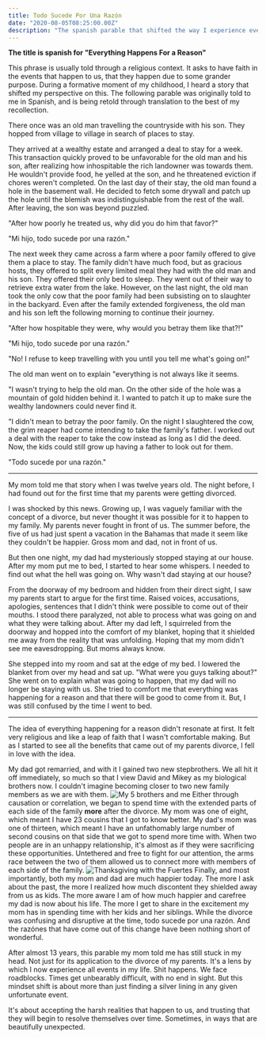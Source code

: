```yaml
---
title: Todo Sucede Por Una Razón
date: "2020-08-05T08:25:00.00Z"
description: "The spanish parable that shifted the way I experience events that happen to me."
---
```


__The title is spanish for "Everything Happens For a Reason"__

This phrase is usually told through a religious context. It asks to have faith in the events that happen to us, that they happen due to some grander purpose. During a formative moment of my childhood, I heard a story that shifted my perspective on this. The following parable was originally told to me in Spanish, and is being retold through translation to the best of my recollection.

There once was an old man travelling the countryside with his son. They hopped from village to village in search of places to stay.

They arrived at a wealthy estate and arranged a deal to stay for a week. This transaction quickly proved to be unfavorable for the old man and his son, after realizing how inhospitable the rich landowner was towards them. He wouldn't provide food, he yelled at the son, and he threatened eviction if chores weren't completed. On the last day of their stay, the old man found a hole in the basement wall. He decided to fetch some drywall and patch up the hole until the blemish was indistinguishable from the rest of the wall. After leaving, the son was beyond puzzled.

"After how poorly he treated us, why did you do him that favor?"

"Mi hijo, todo sucede por una razón."

The next week they came across a farm where a poor family offered to give them a place to stay. The family didn't have much food, but as gracious hosts, they offered to split every limited meal they had with the old man and his son. They offered their only bed to sleep. They went out of their way to retrieve extra water from the lake. However, on the last night, the old man took the only cow that the poor family had been subsisting on to slaughter in the backyard. Even after the family extended forgiveness, the old man and his son left the following morning to continue their journey.

"After how hospitable they were, why would you betray them like that?!"

"Mi hijo, todo sucede por una razón."

"No! I refuse to keep travelling with you until you tell me what's going on!"

The old man went on to explain "everything is not always like it seems. 

"I wasn't trying to help the old man. On the other side of the hole was a mountain of gold hidden behind it. I wanted to patch it up to make sure the wealthy landowners could never find it. 

"I didn't mean to betray the poor family. On the night I slaughtered the cow, the grim reaper had come intending to take the family's father. I worked out a deal with the reaper to take the cow instead as long as I did the deed. Now, the kids could still grow up having a father to look out for them. 

"Todo sucede por una razón."

---

My mom told me that story when I was twelve years old. The night before, I had found out for the first time that my parents were getting divorced.

I was shocked by this news. Growing up, I was vaguely familiar with the concept of a divorce, but never thought it was possible for it to happen to my family. My parents never fought in front of us. The summer before, the five of us had just spent a vacation in the Bahamas that made it seem like they couldn't be happier. Gross mom and dad, not in front of us.

But then one night, my dad had mysteriously stopped staying at our house. After my mom put me to bed, I started to hear some whispers. I needed to find out what the hell was going on. Why wasn't dad staying at our house?

From the doorway of my bedroom and hidden from their direct sight, I saw my parents start to argue for the first time. Raised voices, accusations, apologies, sentences that I didn't think were possible to come out of their mouths. I stood there paralyzed, not able to process what was going on and what they were talking about. After my dad left, I squirreled from the doorway and hopped into the comfort of my blanket, hoping that it shielded me away from the reality that was unfolding. Hoping that my mom didn't see me eavesdropping. But moms always know.

She stepped into my room and sat at the edge of my bed. I lowered the blanket from over my head and sat up. "What were you guys talking about?" She went on to explain what was going to happen, that my dad will no longer be staying with us. She tried to comfort me that everything was happening for a reason and that there will be good to come from it. But, I was still confused by the time I went to bed.

---

The idea of everything happening for a reason didn't resonate at first. It felt very religious and like a leap of faith that I wasn't comfortable making. But as I started to see all the benefits that came out of my parents divorce, I fell in love with the idea.

My dad got remarried, and with it I gained two new stepbrothers. We all hit it off immediately, so much so that I view David and Mikey as my biological brothers now. I couldn't imagine becoming closer to two new family members as we are with them.
![_My 5 brothers and me_](./brothers.png)
Either through causation or correlation, we began to spend time with the extended parts of each side of the family **more** after the divorce. My mom was one of eight, which meant I have 23 cousins that I got to know better. My dad's mom was one of thirteen, which meant I have an unfathomably large number of second cousins on that side that we got to spend more time with. When two people are in an unhappy relationship, it's almost as if they were sacrificing these opportunities. Untethered and free to fight for our attention, the arms race between the two of them allowed us to connect more with members of each side of the family.
![_Thanksgiving with the Fuertes_](./fuertes.png)
Finally, and most importantly, both my mom and dad are much happier today. The more I ask about the past, the more I realized how much discontent they shielded away from us as kids. The more aware I am of how much happier and carefree my dad is now about his life. The more I get to share in the excitement my mom has in spending time with her kids and her siblings. While the divorce was confusing and disruptive at the time, todo sucede por una razón. And the razónes that have come out of this change have been nothing short of wonderful.

After almost 13 years, this parable my mom told me has still stuck in my head. Not just for its application to the divorce of my parents. It's a lens by which I now experience all events in my life. Shit happens. We face roadblocks. Times get unbearably difficult, with no end in sight. But this mindset shift is about more than just finding a silver lining in any given unfortunate event.

It's about accepting the harsh realities that happen to us, and trusting that they will begin to resolve themselves over time. Sometimes, in ways that are beautifully unexpected.
